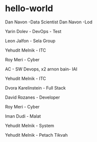 # hello-world

Dan Navon -Data Scientist
Dan Navon -Lod

Yarin Dolev - DevOps - Test

Leon Jalfon - Sela Group

Yehudit Melnik - ITC

Roy Meri - Cyber

AC - SW Devops, x2
arnon bain- IAI

Yehudit Melnik - ITC


Dvora Karelinstein - Full Stack

David Rozanes - Developer

Roy Meri - Cyber

Iman
Dudi - Malat

Yehudit Melnik - System

Yehudit Melnik - Petach Tikvah
